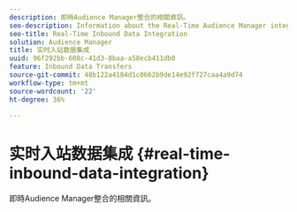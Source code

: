 ```yaml
---
description: 即時Audience Manager整合的相關資訊。
seo-description: Information about the Real-Time Audience Manager integration.
seo-title: Real-Time Inbound Data Integration
solution: Audience Manager
title: 实时入站数据集成
uuid: 96f292bb-608c-41d3-8baa-a58ecb411db0
feature: Inbound Data Transfers
source-git-commit: 48b122a4184d1c0662b9de14e92f727caa4a9d74
workflow-type: tm+mt
source-wordcount: '22'
ht-degree: 36%

---
```



# 实时入站数据集成 {#real-time-inbound-data-integration}

即時Audience Manager整合的相關資訊。

<!-- c_rt_data_int.xml -->
